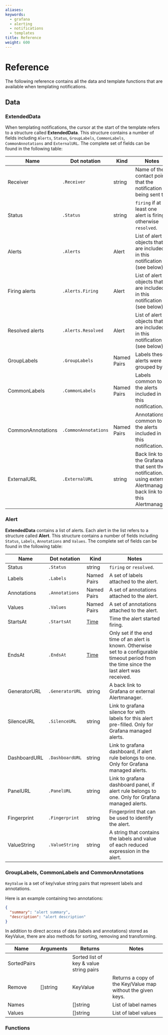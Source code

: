 ```yaml
---
aliases:
keywords:
  - grafana
  - alerting
  - notifications
  - templates
title: Reference
weight: 600
---
```


# Reference

The following reference contains all the data and template functions that are available when templating notifications.

## Data

### ExtendedData

When templating notifications, the cursor at the start of the template refers to a structure called **ExtendedData**. This structure contains a number of fields including `Alerts`, `Status`, `GroupLabels`, `CommonLabels`, `CommonAnnotations` and `ExternalURL`. The complete set of fields can be found in the following table:

| Name              | Dot notation         | Kind        | Notes                                                                                                                |
| ----------------- | -------------------- | ----------- | -------------------------------------------------------------------------------------------------------------------- |
| Receiver          | `.Receiver`          | string      | Name of the contact point that the notification is being sent to.                                                    |
| Status            | `.Status`            | string      | `firing` if at least one alert is firing, otherwise `resolved`.                                                      |
| Alerts            | `.Alerts`            | Alert       | List of alert objects that are included in this notification (see below).                                            |
| Firing alerts     | `.Alerts.Firing`     | Alert       | List of alert objects that are included in this notification (see below).                                            |
| Resolved alerts   | `.Alerts.Resolved`   | Alert       | List of alert objects that are included in this notification (see below).                                            |
| GroupLabels       | `.GroupLabels`       | Named Pairs | Labels these alerts were grouped by.                                                                                 |
| CommonLabels      | `.CommonLabels`      | Named Pairs | Labels common to all the alerts included in this notification.                                                       |
| CommonAnnotations | `.CommonAnnotations` | Named Pairs | Annotations common to all the alerts included in this notification.                                                  |
| ExternalURL       | `.ExternalURL`       | string      | Back link to the Grafana that sent the notification. If using external Alertmanager, back link to this Alertmanager. |

### Alert

**ExtendedData** contains a list of alerts. Each alert in the list refers to a structure called **Alert**. This structure contains a number of fields including `Status`, `Labels`, `Annotations` and `Values`. The complete set of fields can be found in the following table:

| Name         | Dot notation    | Kind                                 | Notes                                                                                                                                          |
| ------------ | --------------- | ------------------------------------ | ---------------------------------------------------------------------------------------------------------------------------------------------- |
| Status       | `.Status`       | string                               | `firing` or `resolved`.                                                                                                                        |
| Labels       | `.Labels`       | Named Pairs                          | A set of labels attached to the alert.                                                                                                         |
| Annotations  | `.Annotations`  | Named Pairs                          | A set of annotations attached to the alert.                                                                                                    |
| Values       | `.Values`       | Named Pairs                          | A set of annotations attached to the alert.                                                                                                    |
| StartsAt     | `.StartsAt`     | [Time](https://pkg.go.dev/time#Time) | Time the alert started firing.                                                                                                                 |
| EndsAt       | `.EndsAt`       | [Time](https://pkg.go.dev/time#Time) | Only set if the end time of an alert is known. Otherwise set to a configurable timeout period from the time since the last alert was received. |
| GeneratorURL | `.GeneratorURL` | string                               | A back link to Grafana or external Alertmanager.                                                                                               |
| SilenceURL   | `.SilenceURL`   | string                               | Link to grafana silence for with labels for this alert pre-filled. Only for Grafana managed alerts.                                            |
| DashboardURL | `.DashboardURL` | string                               | Link to grafana dashboard, if alert rule belongs to one. Only for Grafana managed alerts.                                                      |
| PanelURL     | `.PanelURL`     | string                               | Link to grafana dashboard panel, if alert rule belongs to one. Only for Grafana managed alerts.                                                |
| Fingerprint  | `.Fingerprint`  | string                               | Fingerprint that can be used to identify the alert.                                                                                            |
| ValueString  | `.ValueString`  | string                               | A string that contains the labels and value of each reduced expression in the alert.                                                           |

### GroupLabels, CommonLabels and CommonAnnotations

`KeyValue` is a set of key/value string pairs that represent labels and annotations.

Here is an example containing two annotations:

```json
{
  "summary": "alert summary",
  "description": "alert description"
}
```

In addition to direct access of data (labels and annotations) stored as KeyValue, there are also methods for sorting, removing and transforming.

| Name        | Arguments | Returns                                 | Notes                                                       |
| ----------- | --------- | --------------------------------------- | ----------------------------------------------------------- |
| SortedPairs |           | Sorted list of key & value string pairs |
| Remove      | []string  | KeyValue                                | Returns a copy of the Key/Value map without the given keys. |
| Names       |           | []string                                | List of label names                                         |
| Values      |           | []string                                | List of label values                                        |

### Functions

